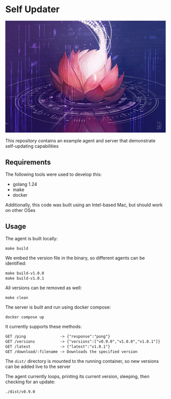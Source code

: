 # Self Updater

![self modifying code](doc/self-modifying-code.jpg)

This repository contains an example agent and server that demonstrate self-updating capabilities

## Requirements

The following tools were used to develop this:

* golang 1.24
* make
* docker

Additionally, this code was built using an Intel-based Mac, but should work on other OSes

## Usage

The agent is built locally:

```
make build
```

We embed the version file in the binary, so different agents can be identified:

```
make build-v1.0.0
make build-v1.0.1
```

All versions can be removed as well:

```
make clean
```

The server is built and run using docker compose:

```
docker compose up
```

It currently supports these methods:

```
GET /ping               -> {"response":"pong"}
GET /versions           -> {"versions":["v0.9.0","v1.0.0","v1.0.1"]}
GET /latest             -> {"latest":"v1.0.1"}
GET /download/:filename -> Downloads the specified version
```

The `dist/` directory is mounted to the running container, so new versions can be added live to the server

The agent currently loops, printing its current version, sleeping, then checking for an update:

```
./dist/v0.9.0
```
